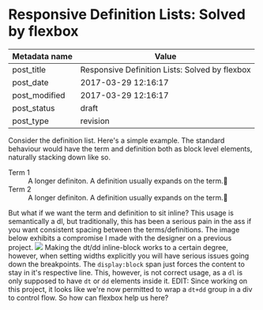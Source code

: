 
# Responsive Definition Lists: Solved by flexbox

| Metadata name | Value |
| --------- | ------ |
| post_title | Responsive Definition Lists: Solved by flexbox | 
| post_date | 2017-03-29 12:16:17 | 
| post_modified | 2017-03-29 12:16:17 | 
| post_status | draft | 
| post_type | revision |

Consider the definition list. Here's a simple example. The standard behaviour would have the term and definition both as block level elements, naturally stacking down like so.

<dl>

<dt>Term 1</dt>

<dd>A longer definiton. A definition usually expands on the term.🌚</dd>

<dt>Term 2</dt>

<dd>A longer definiton. A definition usually expands on the term.🌚</dd>

</dl>

But what if we want the term and definition to sit inline? This usage is semantically a dl, but traditionally, this has been a serious pain in the ass if you want consistent spacing between the terms/definitions. The image below exhibits a compromise I made with the designer on a previous project. ![](http://lukeboyle.com/app/uploads/2017/03/Screen-Shot-2017-03-29-at-10.58.59-pm.png)  Making the dt/dd inline-block works to a certain degree, however, when setting widths explicitly you will have serious issues going down the breakpoints. The `display:block` span just forces the content to stay in it's respective line. This, however, is not correct usage, as a `dl` is only supposed to have `dt` or `dd` elements inside it. EDIT: Since working on this project, it looks like we're now permitted to wrap a `dt+dd` group in a div to control flow. So how can flexbox help us here?
        